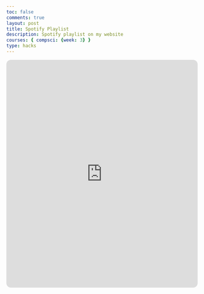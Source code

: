 ```yaml
---
toc: false
comments: true
layout: post
title: Spotify Playlist
description: Spotify playlist on my website
courses: { compsci: {week: 3} }
type: hacks
---
```


<iframe style="border-radius:12px" src="https://open.spotify.com/embed/playlist/6KThYx9TKj6Kbua3NY7sSv?utm_source=generator" width="100%" height="600" frameBorder="0" allowfullscreen="" allow="autoplay; clipboard-write; encrypted-media; fullscreen; picture-in-picture" loading="lazy"></iframe>